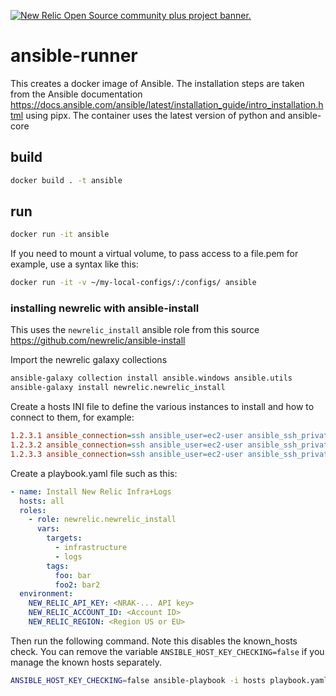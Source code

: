 <a href="https://opensource.newrelic.com/oss-category/#community-plus"><picture><source media="(prefers-color-scheme: dark)" srcset="https://github.com/newrelic/opensource-website/raw/main/src/images/categories/dark/Community_Plus.png"><source media="(prefers-color-scheme: light)" srcset="https://github.com/newrelic/opensource-website/raw/main/src/images/categories/Community_Plus.png"><img alt="New Relic Open Source community plus project banner." src="https://github.com/newrelic/opensource-website/raw/main/src/images/categories/Community_Plus.png"></picture></a>
  
# ansible-runner

This creates a docker image of Ansible. The installation steps are taken from the Ansible documentation https://docs.ansible.com/ansible/latest/installation_guide/intro_installation.html using pipx.
The container uses the latest version of python and ansible-core


## build

```bash
docker build . -t ansible
```

## run

```bash
docker run -it ansible
```

If you need to mount a virtual volume, to pass access to a file.pem for example, use a syntax like this:

```bash
docker run -it -v ~/my-local-configs/:/configs/ ansible
```


### installing newrelic with ansible-install

This uses the `newrelic_install` ansible role from this source https://github.com/newrelic/ansible-install

Import the newrelic galaxy collections
```bash
ansible-galaxy collection install ansible.windows ansible.utils
ansible-galaxy install newrelic.newrelic_install
```

Create a hosts INI file to define the various instances to install and how to connect to them, for example:
```ini
1.2.3.1 ansible_connection=ssh ansible_user=ec2-user ansible_ssh_private_key_file=/path/to/file.pem 
1.2.3.2 ansible_connection=ssh ansible_user=ec2-user ansible_ssh_private_key_file=/path/to/file.pem 
1.2.3.3 ansible_connection=ssh ansible_user=ec2-user ansible_ssh_private_key_file=/path/to/file.pem 
```

Create a playbook.yaml file such as this:
```yaml
- name: Install New Relic Infra+Logs
  hosts: all
  roles:
    - role: newrelic.newrelic_install
      vars:
        targets:
          - infrastructure
          - logs
        tags:
          foo: bar
          foo2: bar2
  environment:
    NEW_RELIC_API_KEY: <NRAK-... API key>
    NEW_RELIC_ACCOUNT_ID: <Account ID>
    NEW_RELIC_REGION: <Region US or EU>
```

Then run the following command. Note this disables the known_hosts check. You can remove the variable `ANSIBLE_HOST_KEY_CHECKING=false` if you manage the known hosts separately.
```bash
ANSIBLE_HOST_KEY_CHECKING=false ansible-playbook -i hosts playbook.yaml 
```
